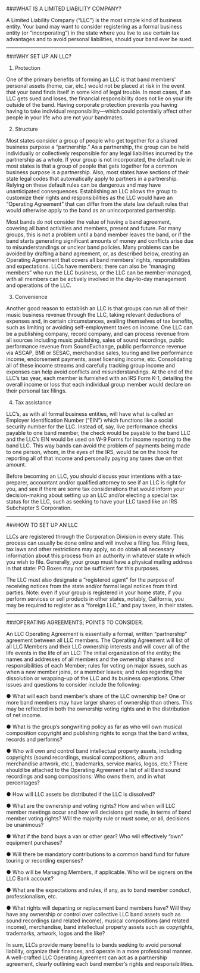 ###WHAT IS A LIMITED LIABILITY COMPANY?

A Limited Liability Company (“LLC”) is the most simple kind of business entity. Your band may want to consider registering as a formal business entity (or “incorporating”) in the state where you live to use certain tax advantages and to avoid personal liabilities, should your band ever be sued.

***

###WHY SET UP AN LLC?

1) Protection

One of the primary benefits of forming an LLC is that band members’ personal assets (home, car, etc.) would not be placed at risk in the event that your band finds itself in some kind of legal trouble. In most cases, if an LLC gets sued and loses, the financial responsibility does not lie on your life outside of the band. Having corporate protection prevents you having having to take individual responsibility—which could potentially affect other people in your life who are not your bandmates.

2) Structure

Most states consider a group of people who get together for a shared business purpose a “partnership.”
As a partnership, the group can be held individually or collectively responsible for any legal liabilities incurred by the partnership as a whole.  If your group is not incorporated, the default rule in most states is that a group of people that gets together for a common business purpose is a partnership. Also, most states have sections of their state legal codes that automatically apply to partners in a partnership. Relying on these default rules can be dangerous and may have unanticipated consequences. Establishing an LLC allows the group to customize their rights and responsibilities as the LLC would have an “Operating Agreement” that can differ from the state law default rules that would otherwise apply to the band as an unincorporated partnership.

Most bands do not consider the value of having a band agreement, covering all band activities and members, present and future. For many groups, this is not a problem until a band member leaves the band, or if the band starts generating significant amounts of money and conflicts arise due to misunderstandings or unclear band policies. Many problems can be avoided by drafting a band agreement, or, as described below, creating an Operating Agreement that covers all band members’ rights, responsibilities and expectations. LLCs have members; there can also be “managing members” who run the LLC business, or the LLC can be member-managed, with all members can be actively involved in the day-to-day management and operations of the LLC.

3) Convenience

Another good reason to establish an LLC is that groups can run all of their music business revenue through the LLC, taking relevant deductions of expenses and, in certain circumstances, availing themselves of tax benefits, such as limiting or avoiding self-employment taxes on income. One LLC can be a publishing company, record company, and can process revenue from all sources including music publishing, sales of sound recordings, public performance revenue from SoundExchange, public performance revenue via ASCAP, BMI or SESAC, merchandise sales, touring and live performance income, endorsement payments, asset licensing income, etc.  Consolidating all of these income streams and carefully tracking group income and expenses can help avoid conflicts and misunderstandings.  At the end of the LLC’s tax year, each member is furnished with an IRS Form K-1, detailing the overall income or loss that each individual group member would declare on their personal tax filings.

4) Tax assistance

LLC’s, as with all formal business entities, will have what is called an Employer Identification Number (“EIN”) which functions like a social security number for the LLC. Instead of, say, live performance checks payable to one band member, the check would be payable to the band LLC and the LLC’s EIN would be used on W-9 Forms for income reporting to the band LLC. This way bands can avoid the problem of payments being made to one person, whom, in the eyes of the IRS, would be on the hook for reporting all of that income and personally paying any taxes due on that amount.

Before becoming an LLC, you should discuss your intentions with a tax-preparer, accountant and/or qualified attorney to see if an LLC is right for you, and see if there are some tax considerations that would inform your decision-making about setting up an LLC and/or electing a special tax status for the LLC, such as seeking to have your LLC taxed like an IRS Subchapter S Corporation.

***

###HOW TO SET UP AN LLC

LLCs are registered through the Corporation Division in every state. This process can usually be done online and will involve a filing fee. Filing fees, tax laws and other restrictions may apply, so do obtain all necessary information about this process from an authority in whatever state in which you wish to file. Generally, your group must have a physical mailing address in that state: PO Boxes may not be sufficient for this purposes.

The LLC must also designate a “registered agent” for the purpose of receiving notices from the state and/or formal legal notices from third parties. Note: even if your group is registered in your home state, if you perform services or sell products in other states, notably, California, you may be required to register as a “foreign LLC,” and pay taxes, in their states.  

***

###OPERATING AGREEMENTS; POINTS TO CONSIDER.

An LLC Operating Agreement is essentially a formal, written “partnership” agreement between all LLC members. The Operating Agreement will list of all LLC Members and their LLC ownership interests and will cover all of the life events in the life of an LLC: The initial organization of the entity; the names and addresses of all members and the ownership shares and responsibilities of each Member; rules for voting on major issues, such as when a new member joins, or a member leaves; and rules regarding the dissolution or wrapping-up of the LLC and its business operations. Other issues and questions to consider include the following:

● What will each band member’s share of the LLC ownership be? One or more band members may have larger shares of ownership than others. This may be reflected in both the ownership voting rights and in the distribution of net income.

● What is the group’s songwriting policy as far as who will own musical composition copyright and publishing rights to songs that the band writes, records and performs?

● Who will own and control band intellectual property assets, including copyrights (sound recordings, musical compositions, album and merchandise artwork, etc.), trademarks, service marks, logos, etc.? There should be attached to the Operating Agreement a list of all Band sound recordings and song compositions: Who owns them, and in what percentages?

● How will LLC assets be distributed if the LLC is dissolved?

● What are the ownership and voting rights? How and when will LLC member meetings occur and how will decisions get made, in terms of band member voting rights? Will the majority rule or must some, or all, decisions be unanimous?

● What if the band buys a van or other gear?  Who will effectively “own” equipment purchases?

● Will there be mandatory contributions to a common band fund for future touring or recording expenses?

● Who will be Managing Members, if applicable. Who will be signers on the LLC Bank account?

● What are the expectations and rules, if any, as to band member conduct, professionalism, etc.

● What rights will departing or replacement band members have? Will they have any ownership or control over collective LLC band assets such as sound recordings (and related income), musical compositions (and related income), merchandise, band intellectual property assets such as copyrights, trademarks, artwork, logos and the like?

In sum, LLCs provide many benefits to bands seeking to avoid personal liability, organize their finances, and operate in a more professional manner. A well-crafted LLC Operating Agreement can act as a partnership agreement, clearly outlining each band member’s rights and responsibilities.

